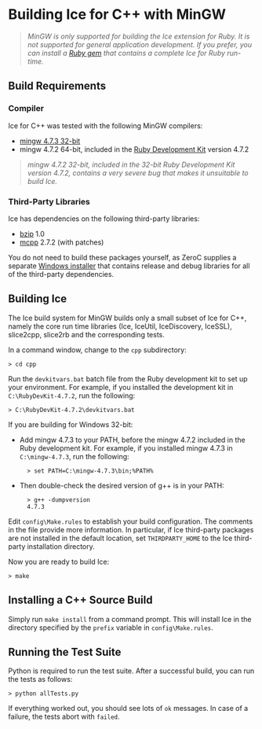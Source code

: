 # Building Ice for C++ with MinGW

> *MinGW is only supported for building the Ice extension for Ruby. It is not
supported for general application development. If you prefer, you can install
a [Ruby gem][1] that contains a complete Ice for Ruby run-time.*

## Build Requirements

### Compiler

Ice for C++ was tested with the following MinGW compilers:

- [mingw 4.7.3 32-bit][2]
- mingw 4.7.2 64-bit, included in the [Ruby Development Kit][3] version 4.7.2

> *mingw 4.7.2 32-bit, included in the 32-bit Ruby Development Kit version
4.7.2, contains a very severe bug that makes it unsuitable to build Ice.*

### Third-Party Libraries

Ice has dependencies on the following third-party libraries:

 - [bzip][4] 1.0
 - [mcpp][5] 2.7.2 (with patches)

You do not need to build these packages yourself, as ZeroC supplies a separate
[Windows installer][6] that contains release and debug libraries for all of the
third-party dependencies.

## Building Ice

The Ice build system for MinGW builds only a small subset of Ice for C++, namely
the core run time libraries (Ice, IceUtil, IceDiscovery, IceSSL), slice2cpp,
slice2rb and the corresponding tests.

In a command window, change to the `cpp` subdirectory:

    > cd cpp

Run the `devkitvars.bat` batch file from the Ruby development kit to set up your
environment. For example, if you installed the development kit in
`C:\RubyDevKit-4.7.2`, run the following:

    > C:\RubyDevKit-4.7.2\devkitvars.bat

If you are building for Windows 32-bit:

- Add mingw 4.7.3 to your PATH, before the mingw 4.7.2 included in the Ruby
development kit. For example, if you installed mingw 4.7.3 in `C:\mingw-4.7.3`,
run the following:

        > set PATH=C:\mingw-4.7.3\bin;%PATH%

- Then double-check the desired version of g++ is in your PATH:

        > g++ -dumpversion
        4.7.3

Edit `config\Make.rules` to establish your build configuration. The comments
in the file provide more information. In particular, if Ice third-party
packages are not installed in the default location, set `THIRDPARTY_HOME` to
the Ice third-party installation directory.

Now you are ready to build Ice:

    > make

## Installing a C++ Source Build

Simply run `make install` from a command prompt. This will install Ice in the
directory specified by the `prefix` variable in `config\Make.rules`.

## Running the Test Suite

Python is required to run the test suite. After a successful build, you can run
the tests as follows:

    > python allTests.py

If everything worked out, you should see lots of `ok` messages. In case of a
failure, the tests abort with `failed`.

[1]: https://doc.zeroc.com/display/Ice36/Using+the+Ruby+Distribution
[2]: http://sourceforge.net/projects/mingwbuilds/files/host-windows/releases/4.7.3/32-bit/threads-win32/sjlj/x32-4.7.3-release-win32-sjlj-rev1.7z/download
[3]: http://rubyinstaller.org/downloads
[4]: http://bzip.org
[5]: https://github.com/zeroc-ice/mcpp
[6]: https://zeroc.com/download/Ice/3.6/Ice-3.6.0-ThirdParty.msi
